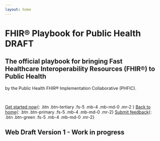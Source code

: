 ```yaml
---
layout: home
---
```


<h1>FHIR&reg; Playbook for Public Health <span class="label label-red">DRAFT</span></h1>

## The official playbook for bringing Fast Healthcare Interoperability Resources (FHIR&reg;) to Public Health
by the Public Health FHIR&reg; Implementation Collaborative (PHFIC).

<br />

[Get started now](/playbook/introduction/index){: .btn .btn-tertiary .fs-5 .mb-4 .mb-md-0 .mr-2 }
[Back to home](//phfic.github.io){: .btn .btn-primary .fs-5 .mb-4 .mb-md-0 .mr-2}
[Submit feedback](#){: .btn .btn-green .fs-5 .mb-4 .mb-md-0 .mr-2} <!-- todo: survey link -->

<h2 class="bg-red-100 p-4 p-md-2">Web Draft Version 1 - Work in progress</h2>

<br />
<br />
<br />
<br />
<br />

